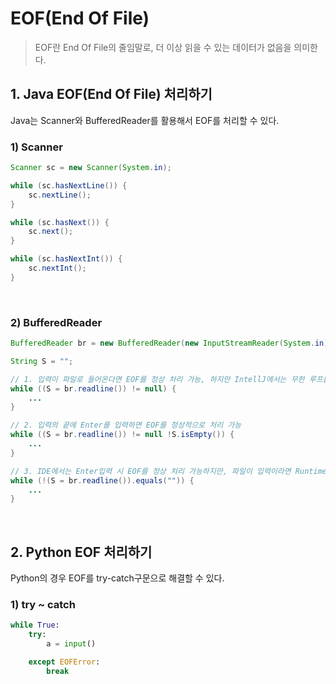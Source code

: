 # EOF(End Of File)

> EOF란 End Of File의 줄임말로, 더 이상 읽을 수 있는 데이터가 없음을 의미한다.

## 1. Java EOF(End Of File) 처리하기

Java는 Scanner와 BufferedReader를 활용해서 EOF를 처리할 수 있다.

### 1) Scanner

```java
Scanner sc = new Scanner(System.in);

while (sc.hasNextLine()) {
    sc.nextLine();
}

while (sc.hasNext()) {
    sc.next();
}

while (sc.hasNextInt()) {
    sc.nextInt();
}
```

<br>

### 2) BufferedReader

```java
BufferedReader br = new BufferedReader(new InputStreamReader(System.in));

String S = "";

// 1. 입력이 파일로 들어온다면 EOF를 정상 처리 가능, 하지만 IntellJ에서는 무한 루프를 돌음
while ((S = br.readline()) != null) {
    ...
}

// 2. 입력의 끝에 Enter를 입력하면 EOF를 정상적으로 처리 가능
while ((S = br.readline()) != null !S.isEmpty()) {
    ...
}

// 3. IDE에서는 Enter입력 시 EOF를 정상 처리 가능하지만, 파일이 입력이라면 RuntimeError를 반환함
while (!(S = br.readline()).equals("")) {
    ...
}
```

<br>

## 2. Python EOF 처리하기

Python의 경우 EOF를 try-catch구문으로 해결할 수 있다.

### 1) try ~ catch

```python
while True:
    try:
        a = input()

    except EOFError:
        break
```